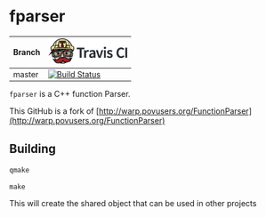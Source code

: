 # fparser

Branch|[![Travis CI logo](TravisCI.png)](https://travis-ci.org)
---|---
master|[![Build Status](https://travis-ci.org/richelbilderbeek/travis_qmake_gcc_cpp14.svg?branch=master)](https://travis-ci.org/richelbilderbeek/travis_qmake_gcc_cpp14)

`fparser` is a C++ function Parser.

This GitHub is a fork of [http://warp.povusers.org/FunctionParser](http://warp.povusers.org/FunctionParser)

## Building

```
qmake
```

```
make
```

This will create the shared object that can be used in other projects
